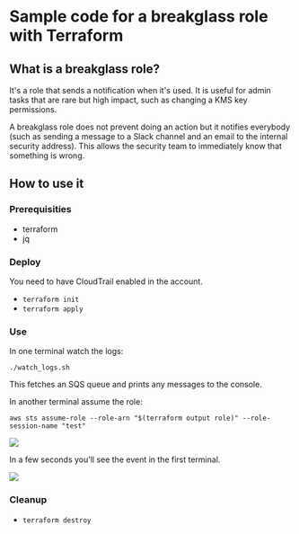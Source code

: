 # Sample code for a breakglass role with Terraform

## What is a breakglass role?

It's a role that sends a notification when it's used. It is useful for admin tasks that are rare but high impact, such as changing a KMS key permissions.

A breakglass role does not prevent doing an action but it notifies everybody (such as sending a message to a Slack channel and an email to the internal security address). This allows the security team to immediately know that something is wrong.

## How to use it

### Prerequisities

* terraform
* jq

### Deploy

You need to have CloudTrail enabled in the account.

* ```terraform init```
* ```terraform apply```

### Use

In one terminal watch the logs:

```./watch_logs.sh```

This fetches an SQS queue and prints any messages to the console.

In another terminal assume the role:

```aws sts assume-role --role-arn "$(terraform output role)" --role-session-name "test"```

![](docs/terminals.png)

In a few seconds you'll see the event in the first terminal.

![](docs/event.png)

### Cleanup

* ```terraform destroy```
